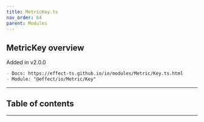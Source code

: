 ```yaml
---
title: MetricKey.ts
nav_order: 64
parent: Modules
---
```


## MetricKey overview

Added in v2.0.0

```md
- Docs: https://effect-ts.github.io/io/modules/Metric/Key.ts.html
- Module: "@effect/io/Metric/Key"
```

---

<h2 class="text-delta">Table of contents</h2>

---

